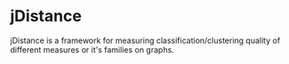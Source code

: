 # jDistance
jDistance is a framework for measuring classification/clustering quality of different measures or it's families on graphs.
